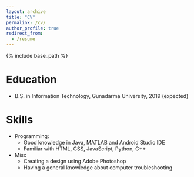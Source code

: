 ```yaml
---
layout: archive
title: "CV"
permalink: /cv/
author_profile: true
redirect_from:
  - /resume
---
```


{% include base_path %}

Education
======
* B.S. in Information Technology, Gunadarma University, 2019 (expected)

Skills
======
* Programming:
  * Good knowledge in Java, MATLAB and Android Studio IDE 
  * Familiar with HTML, CSS, JavaScript, Python, C++
* Misc
  * Creating a design using Adobe Photoshop
  * Having a general knowledge about computer troubleshooting
